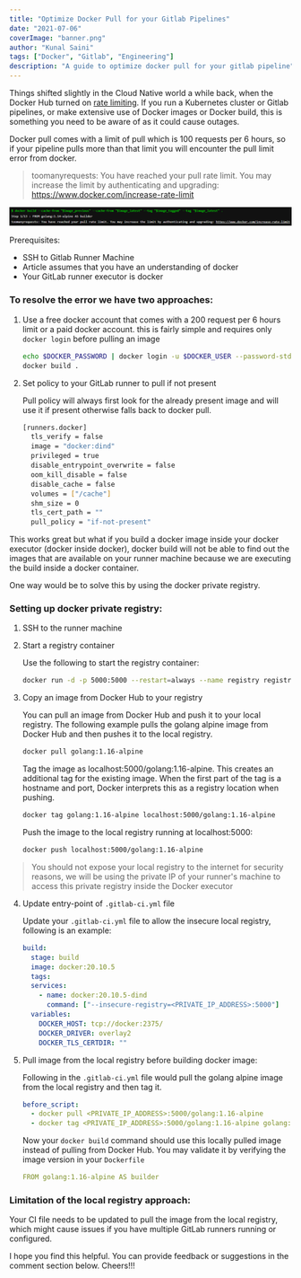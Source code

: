 ```yaml
---
title: "Optimize Docker Pull for your Gitlab Pipelines"
date: "2021-07-06"
coverImage: "banner.png"
author: "Kunal Saini"
tags: ["Docker", "Gitlab", "Engineering"]
description: "A guide to optimize docker pull for your gitlab pipeline"
---
```


Things shifted slightly in the Cloud Native world a while back, when the Docker Hub turned on [rate limiting](https://www.docker.com/blog/what-you-need-to-know-about-upcoming-docker-hub-rate-limiting/). If you run a Kubernetes cluster or Gitlab pipelines, or make extensive use of Docker images or Docker build, this is something you need to be aware of as it could cause outages.

Docker pull comes with a limit of pull which is 100 requests per 6 hours, so if your pipeline pulls more than that limit you will encounter the pull limit error from docker.

> toomanyrequests: You have reached your pull rate limit. You may increase the limit by authenticating and upgrading: https://www.docker.com/increase-rate-limit

![error](error.png)

Prerequisites:

- SSH to Gitlab Runner Machine
- Article assumes that you have an understanding of docker
- Your GitLab runner executor is docker

### To resolve the error we have two approaches:

1. Use a free docker account that comes with a 200 request per 6 hours limit or a paid docker account. this is fairly simple and requires only `docker login` before pulling an image

    ```sh
    echo $DOCKER_PASSWORD | docker login -u $DOCKER_USER --password-stdin
    docker build .
    ```

2. Set policy to your GitLab runner to pull if not present

    Pull policy will always first look for the already present image and will use it if present otherwise falls back to docker pull.

    ```sh
    [runners.docker]
      tls_verify = false
      image = "docker:dind"
      privileged = true
      disable_entrypoint_overwrite = false
      oom_kill_disable = false
      disable_cache = false
      volumes = ["/cache"]
      shm_size = 0
      tls_cert_path = ""
      pull_policy = "if-not-present"
    ```

This works great but what if you build a docker image inside your docker executor (docker inside docker), docker build will not be able to find out the images that are available on your runner machine because we are executing the build inside a docker container.

One way would be to solve this by using the docker private registry.

### Setting up docker private registry:

1. SSH to the runner machine
2. Start a registry container
   
    Use the following to start the registry container:

    ```bash
    docker run -d -p 5000:5000 --restart=always --name registry registry:2
    ```

3. Copy an image from Docker Hub to your registry
   
    You can pull an image from Docker Hub and push it to your local registry. The following example pulls the golang alpine image from Docker Hub and then pushes it to the local registry.

    ```bash
    docker pull golang:1.16-alpine
    ```

    Tag the image as localhost:5000/golang:1.16-alpine. This creates an additional tag for the existing image. When the first part of the tag is a hostname and port, Docker interprets this as a registry location when pushing.

    ```bash
    docker tag golang:1.16-alpine localhost:5000/golang:1.16-alpine
    ```

    Push the image to the local registry running at localhost:5000:

    ```bash
    docker push localhost:5000/golang:1.16-alpine
    ```

> You should not expose your local registry to the internet for security reasons, we will be using the private IP of your runner's machine to access this private registry inside the Docker executor

4. Update entry-point of `.gitlab-ci.yml` file

    Update your `.gitlab-ci.yml` file to allow the insecure local registry, following is an example:

    ```yaml
    build:
      stage: build
      image: docker:20.10.5
      tags:
      services:
        - name: docker:20.10.5-dind
          command: ["--insecure-registry=<PRIVATE_IP_ADDRESS>:5000"]
      variables:
        DOCKER_HOST: tcp://docker:2375/
        DOCKER_DRIVER: overlay2
        DOCKER_TLS_CERTDIR: ""
    ```

5. Pull image from the local registry before building docker image:

    Following in the `.gitlab-ci.yml` file would pull the golang alpine image from the local registry and then tag it.

    ```yaml
    before_script:
      - docker pull <PRIVATE_IP_ADDRESS>:5000/golang:1.16-alpine
      - docker tag <PRIVATE_IP_ADDRESS>:5000/golang:1.16-alpine golang:1.16-alpine
    ```

    Now your `docker build` command should use this locally pulled image instead of pulling from Docker Hub. You may validate it by verifying the image version in your `Dockerfile`

    ```yaml
    FROM golang:1.16-alpine AS builder
    ```

### Limitation of the local registry approach:

Your CI file needs to be updated to pull the image from the local registry, which might cause issues if you have multiple GitLab runners running or configured.

I hope you find this helpful. You can provide feedback or suggestions in the comment section below. Cheers!!!
